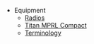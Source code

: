 - Equipment
  * [Radios](guides/players/radios.md)
  * [Titan MPRL Compact](guides/players/titan-compact.md)
  * [Terminology](guides/players/terminology.md)
